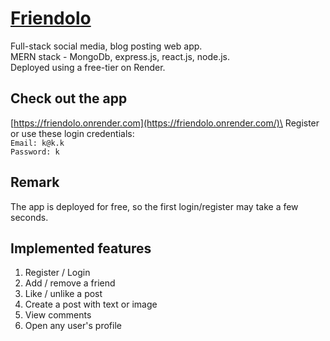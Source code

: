 # [Friendolo](https://friendolo.onrender.com/)
Full-stack social media, blog posting web app. \
MERN stack - MongoDb, express.js, react.js, node.js. \
Deployed using a free-tier on Render.

## Check out the app
[https://friendolo.onrender.com](https://friendolo.onrender.com/)\
Register or use these login credentials:\
`Email: k@k.k`\
`Password: k`

## Remark
The app is deployed for free, so the first login/register may take a few seconds.

## Implemented features
1. Register / Login
2. Add / remove a friend
3. Like / unlike a post
4. Create a post with text or image
5. View comments
6. Open any user's profile
